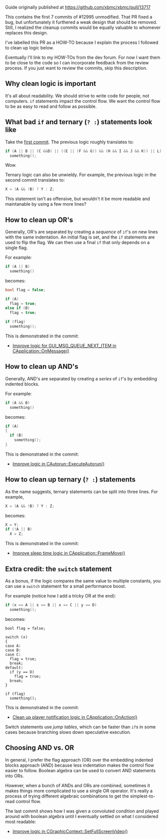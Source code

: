 Guide originally published at https://github.com/xbmc/xbmc/pull/13717

This contains the first 7 commits of #12995 unmodified. That PR fixed a bug, but unfortunately it furthered a weak design that should be removed. Still, I realized the cleanup commits would be equally valuable to whomever replaces this design.

I've labelled this PR as a HOW-TO because I explain the process I followed to clean up logic below.

Eventually I'll link to my HOW-TOs from the dev forum. For now I want them to be close to the code so I can incorporate feedback from the review process. If you just want to review the commits, skip this description.

## Why clean logic is important

It's all about readability. We should strive to write code for people, not computers. `if` statements impact the control flow. We want the control flow to be as easy to read and follow as possible.

## What bad `if` and ternary (`? :`) statements look like

Take the [first commit](https://github.com/xbmc/xbmc/commit/2d85c66~6). The previous logic roughly translates to:

```c++
if (A || B || (C &&D) || ((E || (F && G)) && (H && I && J && K)) || L)
  something();
```

Wow.

Ternary logic can also be unwieldy. For example, the previous logic in the second commit translates to:

```c++
X = (A && !B) ? Y : Z;
```

This statement isn't as offensive, but wouldn't it be more readable and maintanable by using a few more lines?

## How to clean up OR's

Generally, OR's are separated by creating a *sequence* of `if`'s on new lines with the same indentation. An initial flag is set, and the `if` statements are used to flip the flag. We can then use a final `if` that only depends on a single flag.

For example:

```c++
if (A || B)
  something()
```

becomes:

```c++
bool flag = false;

if (A)
  flag = true;
else if (B)
  flag = true;

if (flag)
  something();
```

This is demonstrated in the commit:

* [Improve logic for GUI_MSG_QUEUE_NEXT_ITEM in CApplication::OnMessage()](https://github.com/xbmc/xbmc/commit/2d85c66~2)

## How to clean up AND's

Generally, AND's are separated by creating a *series* of `if`'s by embedding indented blocks.

For example:

```c++
if (A && B)
  something()
```

becomes:

```c++
if (A)
{
  if (B)
    something();
}
```

This is demonstrated in the commit:

* [Improve logic in CAutorun::ExecuteAutorun()](https://github.com/xbmc/xbmc/commit/2d85c66~1)

## How to clean up ternary (`? :`) statements

As the name suggests, ternary statements can be split into three lines. For example,

```c++
X = (A && !B) ? Y : Z;
```

becomes:

```c++
X = Y;
if (!A || B)
  X = Z;
```

This is demonstrated in the commit:

* [Improve sleep time logic in CApplication::FrameMove()](https://github.com/xbmc/xbmc/commit/2d85c66~5)

## Extra credit: the `switch` statement

As a bonus, if the logic compares the same value to multiple constants, you can use a `switch` statement for a small performance boost.

For example (notice how I add a tricky OR at the end):

```c++
if (x == A || x == B || x == C || y == D)
  something();
```

becomes:

```
bool flag = false;

switch (x)
{
case A:
case B:
case C:
  flag = true;
  break;
default:
  if (y == D)
    flag = true;
  break;
}

if (flag)
  something();
```

This is demonstrated in the commit:

* [Clean up player notification logic in CApplication::OnAction()](https://github.com/xbmc/xbmc/commit/2d85c66~6)

Switch statements use *jump tables*, which can be faster than `if`s in some cases because branching slows down speculative execution.

## Choosing AND vs. OR

In general, I prefer the flag approach (OR) over the embedding indented blocks approach (AND) because less indentation makes the control flow easier to follow. Boolean algebra can be used to convert AND statements into ORs.

However, when a bunch of ANDs and ORs are combined, sometimes it makes things more complicated to use a single OR operator. It's really a process of trying different algebraic combinations to get the simplest-to-read control flow.

The last commit shows how I was given a convoluted condition and played around with boolean algebra until I eventually settled on what I considered most readable:

* [Improve logic in CGraphicContext::SetFullScreenVideo()](https://github.com/xbmc/xbmc/commit/2d85c66)
